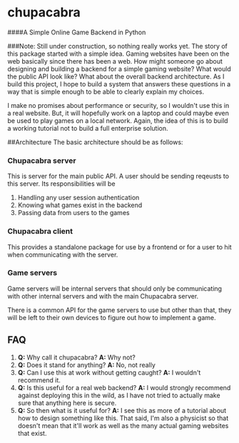 # chupacabra
####A Simple Online Game Backend in Python

###Note: Still under construction, so nothing really works yet.
The story of this package started with a simple idea. Gaming websites have been on the web basically since there has been a web. How might someone go about designing and building a backend for a simple gaming website? 
What would the public API look like? What about the overall backend architecture. 
As I build this project, I hope to build a system that answers these questions in a way that is simple enough to be able to clearly explain my choices.

I make no promises about performance or security, so I wouldn't use this in a real website. But, it will hopefully work on a laptop and could maybe even be used to play games on a local network. Again, the idea of this is to build a working tutorial not to build a full enterprise solution.

##Architecture
The basic architecture should be as follows:

### Chupacabra server
This is server for the main public API. A user should
be sending reqeusts to this server. Its responsibilities will
be
 1) Handling any user session authentication
 2) Knowing what games exist in the backend
 3) Passing data from users to the games
 
### Chupacabra client
This provides a standalone package for use by a frontend
or for a user to hit when communicating with the server.

### Game servers
Game servers will be internal servers that should only be
communicating with other internal servers and with the main
Chupacabra server.

There is a common API for the game servers to use but other
than that, they will be left to their own devices
to figure out how to implement a game.

## FAQ
 
 1) **Q:** Why call it chupacabra? **A:** Why not?
 2) **Q:** Does it stand for anything? **A:** No, not really
 2) **Q:** Can I use this at work without getting caught? **A:** I wouldn't recommend it.
 3) **Q:** Is this useful for a real web backend? **A:** I would strongly recommend against deploying this in the wild, as I have not tried to actually make sure that anything here is secure.
 4) **Q:** So then what is it useful for? **A:** I see this as more of a tutorial about how to design something like this. That said, I'm also a physicist so that doesn't mean that it'll work as well as the many actual gaming websites that exist.
